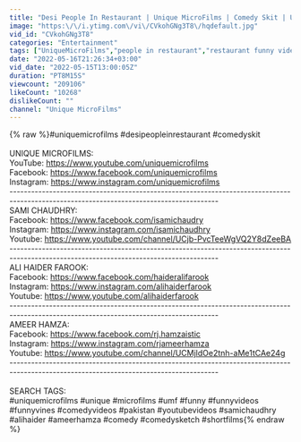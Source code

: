 ```yaml
---
title: "Desi People In Restaurant | Unique MicroFilms | Comedy Skit | UMF"
image: "https:\/\/i.ytimg.com\/vi\/CVkohGNg3T8\/hqdefault.jpg"
vid_id: "CVkohGNg3T8"
categories: "Entertainment"
tags: ["UniqueMicroFilms","people in restaurant","restaurant funny video"]
date: "2022-05-16T21:26:34+03:00"
vid_date: "2022-05-15T13:00:05Z"
duration: "PT8M15S"
viewcount: "209106"
likeCount: "10268"
dislikeCount: ""
channel: "Unique MicroFilms"
---
```

{% raw %}#uniquemicrofilms #desipeopleinrestaurant #comedyskit<br /><br />UNIQUE MICROFILMS:<br />YouTube: <a rel="nofollow" target="blank" href="https://www.youtube.com/uniquemicrofilms">https://www.youtube.com/uniquemicrofilms</a><br />Facebook: <a rel="nofollow" target="blank" href="https://www.facebook.com/uniquemicrofilms">https://www.facebook.com/uniquemicrofilms</a><br />Instagram: <a rel="nofollow" target="blank" href="https://www.instagram.com/uniquemicrofilms">https://www.instagram.com/uniquemicrofilms</a><br />----------------------------------------------------------------------------------------------------------------------------------------<br />SAMI CHAUDHRY:<br />Facebook: <a rel="nofollow" target="blank" href="https://www.facebook.com/isamichaudry">https://www.facebook.com/isamichaudry</a><br />Instagram: <a rel="nofollow" target="blank" href="https://www.instagram.com/isamichaudhry">https://www.instagram.com/isamichaudhry</a><br />Youtube: <a rel="nofollow" target="blank" href="https://www.youtube.com/channel/UCjb-PvcTeeWgVQ2Y8dZeeBA">https://www.youtube.com/channel/UCjb-PvcTeeWgVQ2Y8dZeeBA</a><br />----------------------------------------------------------------------------------------------------------------------------------------<br />ALI HAIDER FAROOK:<br />Facebook: <a rel="nofollow" target="blank" href="https://www.facebook.com/haideralifarook">https://www.facebook.com/haideralifarook</a><br />Instagram: <a rel="nofollow" target="blank" href="https://www.instagram.com/alihaiderfarook">https://www.instagram.com/alihaiderfarook</a><br />Youtube: <a rel="nofollow" target="blank" href="https://www.youtube.com/alihaiderfarook">https://www.youtube.com/alihaiderfarook</a><br />----------------------------------------------------------------------------------------------------------------------------------------<br />AMEER HAMZA:<br />Facebook: <a rel="nofollow" target="blank" href="https://www.facebook.com/rj.hamzaistic">https://www.facebook.com/rj.hamzaistic</a><br />Instagram: <a rel="nofollow" target="blank" href="https://www.instagram.com/rjameerhamza">https://www.instagram.com/rjameerhamza</a><br />Youtube: <a rel="nofollow" target="blank" href="https://www.youtube.com/channel/UCMjldOe2tnh-aMe1tCAe24g">https://www.youtube.com/channel/UCMjldOe2tnh-aMe1tCAe24g</a><br />----------------------------------------------------------------------------------------------------------------------------------------<br /><br />SEARCH TAGS:<br />#uniquemicrofilms #unique #microfilms #umf #funny #funnyvideos #funnyvines #comedyvideos #pakistan #youtubevideos #samichaudhry #alihaider #ameerhamza #comedy #comedysketch #shortfilms{% endraw %}
